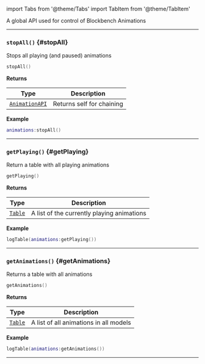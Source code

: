import Tabs from '@theme/Tabs'
import TabItem from '@theme/TabItem'

A global API used for control of Blockbench Animations

---

### <code>stopAll()</code> \{#stopAll}

Stops all playing (and paused) animations

```lua
stopAll()
```

**Returns**

| Type                                             | Description               |
| ------------------------------------------------ | ------------------------- |
| <code>[AnimationAPI](/globals/Animations)</code> | Returns self for chaining |

**Example**

```lua
animations:stopAll()
```

---

### <code>getPlaying()</code> \{#getPlaying}

Return a table with all playing animations

```lua
getPlaying()
```

**Returns**

| Type                                          | Description                                |
| --------------------------------------------- | ------------------------------------------ |
| <code>[Table](/tutorials/types/Tables)</code> | A list of the currently playing animations |

**Example**

```lua
logTable(animations:getPlaying())
```

---

### <code>getAnimations()</code> \{#getAnimations}

Returns a table with all animations

```lua
getAnimations()
```

**Returns**

| Type                                          | Description                            |
| --------------------------------------------- | -------------------------------------- |
| <code>[Table](/tutorials/types/Tables)</code> | A list of all animations in all models |

**Example**

```lua
logTable(animations:getAnimations())
```

---
